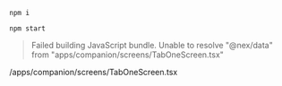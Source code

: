 

`npm i`

`npm start`

> Failed building JavaScript bundle.
> Unable to resolve "@nex/data" from "apps/companion/screens/TabOneScreen.tsx"


/apps/companion/screens/TabOneScreen.tsx

